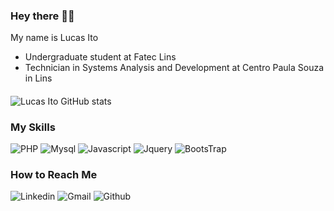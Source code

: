 ### Hey there 👋👋
My name is Lucas Ito
- Undergraduate student at Fatec Lins 
- Technician in Systems Analysis and Development at Centro Paula Souza in Lins
####
![Lucas Ito GitHub stats](https://github-readme-stats.vercel.app/api?username=lucasito028&hide=contribs,prs)
### My Skills
![PHP](https://img.shields.io/badge/PHP-777BB4?style=for-the-badge&logo=php&logoColor=white)
![Mysql](https://img.shields.io/badge/MySQL-00000F?style=for-the-badge&logo=mysql&logoColor=white)
![Javascript](https://img.shields.io/badge/JavaScript-323330?style=for-the-badge&logo=javascript&logoColor=F7DF1E)
![Jquery](https://img.shields.io/badge/jQuery-0769AD?style=for-the-badge&logo=jquery&logoColor=white)
![BootsTrap](https://img.shields.io/badge/Bootstrap-563D7C?style=for-the-badge&logo=bootstrap&logoColor=white)
### How to Reach Me
![Linkedin](https://img.shields.io/badge/LinkedIn-0077B5?style=for-the-badge&logo=linkedin&logoColor=white)
![Gmail](https://img.shields.io/badge/Gmail-D14836?style=for-the-badge&logo=gmail&logoColor=white)
![Github](https://img.shields.io/badge/GitHub-100000?style=for-the-badge&logo=github&logoColor=white)

